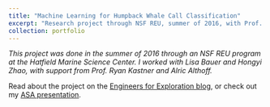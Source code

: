 ```yaml
---
title: "Machine Learning for Humpback Whale Call Classification"
excerpt: "Research project through NSF REU, summer of 2016, with Prof. Ryan Kastner of the University of California, San Diego.<br/><img src='/images/lajolla.png' style='height:300px;'>"
collection: portfolio
---
```

*This project was done in the summer of 2016 through an NSF REU program at the Hatfield Marine Science Center. I worked with Lisa Bauer and Hongyi Zhao, with support from Prof. Ryan Kastner and Alric Althoff.*

Read about the project on the [Engineers for Exploration blog](http://e4e.ucsd.edu/underwater-projects/machine-learning-for-humpback-whale-social-call-classification-2016-reu), or check out my [ASA presentation](/files/ASA_presentation.pptx).
